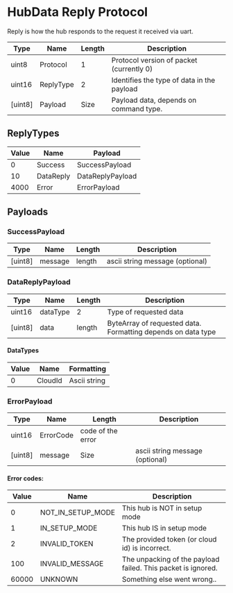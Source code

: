 

# HubData Reply Protocol

Reply is how the hub responds to the request it received via uart.

Type | Name | Length | Description
--- | --- | --- | ---
uint8 | Protocol | 1 | Protocol version of packet (currently 0)
uint16 | ReplyType | 2 | Identifies the type of data in the payload
[uint8] | Payload | Size | Payload data, depends on command type.

## ReplyTypes

Value | Name |  Payload
--- | --- | ---
| 0 | Success | SuccessPayload |
| 10 | DataReply | DataReplyPayload |
| 4000 | Error | ErrorPayload |

## Payloads

### SuccessPayload

Type | Name | Length | Description
--- | --- | --- | ---
[uint8] | message | length | ascii string message (optional)


### DataReplyPayload

Type | Name | Length | Description
--- | --- | --- | ---
uint16 | dataType | 2 | Type of requested data
[uint8] | data | length | ByteArray of requested data. Formatting depends on data type

#### DataTypes

Value | Name | Formatting
--- | ---  | ----
0 | CloudId | Ascii string

### ErrorPayload

Type | Name | Length | Description
--- | --- | --- | ---
uint16 | ErrorCode | code of the error |
[uint8] | message | Size | ascii string message (optional)


#### Error codes:

Value | Name |  Description
--- | --- | ---
| 0 | NOT_IN_SETUP_MODE | This hub is NOT in setup mode |
| 1 | IN_SETUP_MODE     | This hub IS in setup mode |
| 2 | INVALID_TOKEN     | The provided token (or cloud id) is incorrect. |
| 100 | INVALID_MESSAGE | The unpacking of the payload failed. This packet is ignored. |
| 60000 | UNKNOWN       | Something else went wrong.. |
